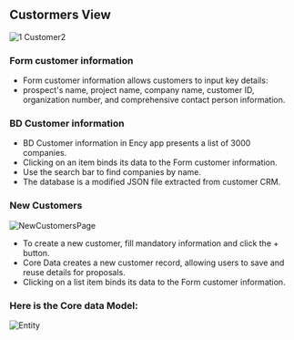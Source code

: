 ## Custormers View

![1 Customer2](https://github.com/markrenaud/FilePicker/assets/7523384/2b10e700-8496-4b28-9f15-db1bc509b2b7)

### Form customer information
- Form customer information allows customers to input key details: 
- prospect's name, project name, company name, customer ID, organization number, and comprehensive contact person information.

### BD Customer information
- BD Customer information in Ency app presents a list of 3000 companies. 
- Clicking on an item binds its data to the Form customer information. 
- Use the search bar to find companies by name. 
- The database is a modified JSON file extracted from customer CRM.

### New Customers
![NewCustomersPage](https://github.com/AlvarArias/Ency-App-/assets/7523384/11feae19-b98e-4ba2-927b-e5a71a70cca0)

- To create a new customer, fill mandatory information and click the + button. 
- Core Data creates a new customer record, allowing users to save and reuse details for proposals. 
- Clicking on a list item binds its data to the Form customer information.

### Here is the Core data Model:
![Entity](https://github.com/AlvarArias/Ency-App-/assets/7523384/be9fbdeb-4517-464c-b08d-8b33883312d8)

